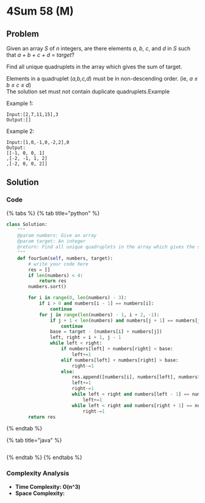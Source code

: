 # 4Sum 58 \(M\)

## Problem

Given an array _S_ of _n_ integers, are there elements _a_, _b_, _c_, and _d_ in _S_ such that _a + b + c + d = target_?

Find all unique quadruplets in the array which gives the sum of target.

Elements in a quadruplet \(_a,b,c,d_\) must be in non-descending order. \(ie, _a ≤ b ≤ c ≤ d_\)  
The solution set must not contain duplicate quadruplets.Example

Example 1:

```text
Input:[2,7,11,15],3
Output:[]

```

Example 2:

```text
Input:[1,0,-1,0,-2,2],0
Output:
[[-1, 0, 0, 1]
,[-2, -1, 1, 2]
,[-2, 0, 0, 2]]
```

## Solution



### Code

{% tabs %}
{% tab title="python" %}
```python
class Solution:
    """
    @param numbers: Give an array
    @param target: An integer
    @return: Find all unique quadruplets in the array which gives the sum of zero
    """
    def fourSum(self, numbers, target):
        # write your code here
        res = []
        if len(numbers) < 4:
            return res
        numbers.sort()

        for i in range(0, len(numbers) - 3):
            if i > 0 and numbers[i - 1] == numbers[i]:
                continue
            for j in range(len(numbers) - 1, i + 2, -1):
                if j + 1 < len(numbers) and numbers[j + 1] == numbers[j]:
                    continue
                base = target - (numbers[i] + numbers[j])
                left, right = i + 1, j - 1
                while left < right:
                    if numbers[left] + numbers[right] < base:
                        left+=1
                    elif numbers[left] + numbers[right] > base:
                        right-=1
                    else:
                        res.append([numbers[i], numbers[left], numbers[right], numbers[j]])
                        left+=1
                        right-=1
                        while left < right and numbers[left - 1] == numbers[left]:
                            left+=1
                        while left < right and numbers[right + 1] == numbers[right]:
                            right-=1
        return res

```
{% endtab %}

{% tab title="java" %}
```

```
{% endtab %}
{% endtabs %}

### Complexity Analysis

* **Time Complexity: O\(n^3\)**
* **Space Complexity:**


